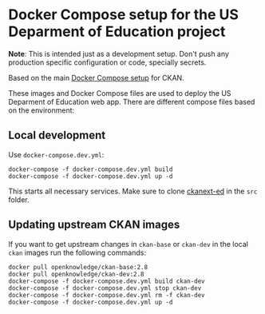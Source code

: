 # Docker Compose setup for the US Deparment of Education project

**Note**: This is intended just as a development setup. Don't push any production specific configuration or code, specially secrets.

Based on the main [Docker Compose setup](https://github.com/okfn/docker-ckan) for CKAN.

These images and Docker Compose files are used to deploy the US Deparment of Education web app. There are different compose files based on the environment:

## Local development

Use `docker-compose.dev.yml`:

    docker-compose -f docker-compose.dev.yml build
    docker-compose -f docker-compose.dev.yml up -d

This starts all necessary services. Make sure to clone [ckanext-ed](https://github.com/CivicActions/ckanext-ed) in the `src` folder.

## Updating upstream CKAN images

If you want to get upstream changes in  `ckan-base` or `ckan-dev` in the local `ckan` images run the following commands:

	docker pull openknowledge/ckan-base:2.8
	docker pull openknowledge/ckan-dev:2.8
	docker-compose -f docker-compose.dev.yml build ckan-dev
	docker-compose -f docker-compose.dev.yml stop ckan-dev
	docker-compose -f docker-compose.dev.yml rm -f ckan-dev
	docker-compose -f docker-compose.dev.yml up -d
